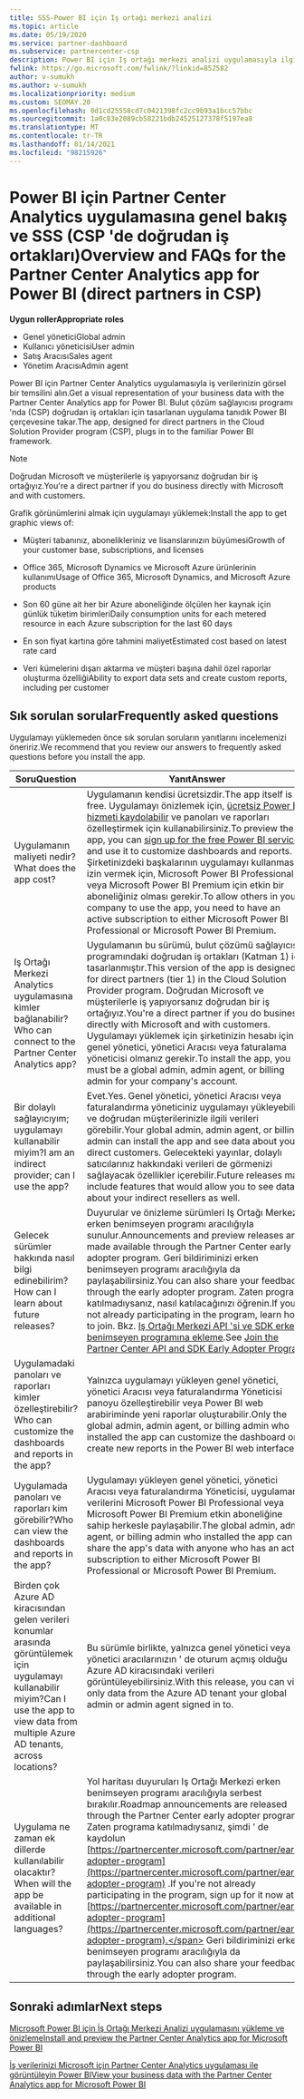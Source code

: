 ```yaml
---
title: SSS-Power BI için Iş ortağı merkezi analizi
ms.topic: article
ms.date: 05/19/2020
ms.service: partner-dashboard
ms.subservice: partnercenter-csp
description: Power BI için Iş ortağı merkezi analizi uygulamasıyla ilgili bu genel bakışı ve sık sorulan soruları inceleyin.
fwlink: https://go.microsoft.com/fwlink/?linkid=852582
author: v-sumukh
ms.author: v-sumukh
ms.localizationpriority: medium
ms.custom: SEOMAY.20
ms.openlocfilehash: 0d1cd25558cd7c0421398fc2cc9b93a1bcc57bbc
ms.sourcegitcommit: 1a0c83e2089cb58221bdb24525127378f5197ea8
ms.translationtype: MT
ms.contentlocale: tr-TR
ms.lasthandoff: 01/14/2021
ms.locfileid: "98215926"
---
```

# <a name="overview-and-faqs-for-the-partner-center-analytics-app-for-power-bi-direct-partners-in-csp"></a><span data-ttu-id="48157-103">Power BI için Partner Center Analytics uygulamasına genel bakış ve SSS (CSP 'de doğrudan iş ortakları)</span><span class="sxs-lookup"><span data-stu-id="48157-103">Overview and FAQs for the Partner Center Analytics app for Power BI (direct partners in CSP)</span></span>



<span data-ttu-id="48157-104">**Uygun roller**</span><span class="sxs-lookup"><span data-stu-id="48157-104">**Appropriate roles**</span></span>

- <span data-ttu-id="48157-105">Genel yönetici</span><span class="sxs-lookup"><span data-stu-id="48157-105">Global admin</span></span>
- <span data-ttu-id="48157-106">Kullanıcı yöneticisi</span><span class="sxs-lookup"><span data-stu-id="48157-106">User admin</span></span>
- <span data-ttu-id="48157-107">Satış Aracısı</span><span class="sxs-lookup"><span data-stu-id="48157-107">Sales agent</span></span>
- <span data-ttu-id="48157-108">Yönetim Aracısı</span><span class="sxs-lookup"><span data-stu-id="48157-108">Admin agent</span></span>

<span data-ttu-id="48157-109">Power BI için Partner Center Analytics uygulamasıyla iş verilerinizin görsel bir temsilini alın.</span><span class="sxs-lookup"><span data-stu-id="48157-109">Get a visual representation of your business data with the Partner Center Analytics app for Power BI.</span></span> <span data-ttu-id="48157-110">Bulut çözüm sağlayıcısı programı 'nda (CSP) doğrudan iş ortakları için tasarlanan uygulama tanıdık Power BI çerçevesine takar.</span><span class="sxs-lookup"><span data-stu-id="48157-110">The app, designed for direct partners in the Cloud Solution Provider program (CSP), plugs in to the familiar Power BI framework.</span></span>

> [!NOTE]  
> <span data-ttu-id="48157-111">Doğrudan Microsoft ve müşterilerle iş yapıyorsanız doğrudan bir iş ortağıyız.</span><span class="sxs-lookup"><span data-stu-id="48157-111">You're a direct partner if you do business directly with Microsoft and with customers.</span></span>

<span data-ttu-id="48157-112">Grafik görünümlerini almak için uygulamayı yüklemek:</span><span class="sxs-lookup"><span data-stu-id="48157-112">Install the app to get graphic views of:</span></span>

- <span data-ttu-id="48157-113">Müşteri tabanınız, abonelikleriniz ve lisanslarınızın büyümesi</span><span class="sxs-lookup"><span data-stu-id="48157-113">Growth of your customer base, subscriptions, and licenses</span></span>

- <span data-ttu-id="48157-114">Office 365, Microsoft Dynamics ve Microsoft Azure ürünlerinin kullanımı</span><span class="sxs-lookup"><span data-stu-id="48157-114">Usage of Office 365, Microsoft Dynamics, and Microsoft Azure products</span></span>

- <span data-ttu-id="48157-115">Son 60 güne ait her bir Azure aboneliğinde ölçülen her kaynak için günlük tüketim birimleri</span><span class="sxs-lookup"><span data-stu-id="48157-115">Daily consumption units for each metered resource in each Azure subscription for the last 60 days</span></span>

- <span data-ttu-id="48157-116">En son fiyat kartına göre tahmini maliyet</span><span class="sxs-lookup"><span data-stu-id="48157-116">Estimated cost based on latest rate card</span></span>

- <span data-ttu-id="48157-117">Veri kümelerini dışarı aktarma ve müşteri başına dahil özel raporlar oluşturma özelliği</span><span class="sxs-lookup"><span data-stu-id="48157-117">Ability to export data sets and create custom reports, including per customer</span></span>

## <a name="frequently-asked-questions"></a><span data-ttu-id="48157-118">Sık sorulan sorular</span><span class="sxs-lookup"><span data-stu-id="48157-118">Frequently asked questions</span></span>

<span data-ttu-id="48157-119">Uygulamayı yüklemeden önce sık sorulan soruların yanıtlarını incelemenizi öneririz.</span><span class="sxs-lookup"><span data-stu-id="48157-119">We recommend that you review our answers to frequently asked questions before you install the app.</span></span>

| <span data-ttu-id="48157-120">**Soru**</span><span class="sxs-lookup"><span data-stu-id="48157-120">**Question**</span></span> | <span data-ttu-id="48157-121">**Yanıt**</span><span class="sxs-lookup"><span data-stu-id="48157-121">**Answer**</span></span> |
| --- | ---------- |
| <span data-ttu-id="48157-122">Uygulamanın maliyeti nedir?</span><span class="sxs-lookup"><span data-stu-id="48157-122">What does the app cost?</span></span> | <span data-ttu-id="48157-123">Uygulamanın kendisi ücretsizdir.</span><span class="sxs-lookup"><span data-stu-id="48157-123">The app itself is free.</span></span> <span data-ttu-id="48157-124">Uygulamayı önizlemek için, [ücretsiz Power BI hizmeti kaydolabilir](https://go.microsoft.com/fwlink/p/?linkid=845347) ve panoları ve raporları özelleştirmek için kullanabilirsiniz.</span><span class="sxs-lookup"><span data-stu-id="48157-124">To preview the app, you can [sign up for the free Power BI service](https://go.microsoft.com/fwlink/p/?linkid=845347) and use it to customize dashboards and reports.</span></span> <span data-ttu-id="48157-125">Şirketinizdeki başkalarının uygulamayı kullanmasına izin vermek için, Microsoft Power BI Professional veya Microsoft Power BI Premium için etkin bir aboneliğiniz olması gerekir.</span><span class="sxs-lookup"><span data-stu-id="48157-125">To allow others in your company to use the app, you need to have an active subscription to either Microsoft Power BI Professional or Microsoft Power BI Premium.</span></span> |
| <span data-ttu-id="48157-126">Iş Ortağı Merkezi Analytics uygulamasına kimler bağlanabilir?</span><span class="sxs-lookup"><span data-stu-id="48157-126">Who can connect to the Partner Center Analytics app?</span></span> | <span data-ttu-id="48157-127">Uygulamanın bu sürümü, bulut çözümü sağlayıcısı programındaki doğrudan iş ortakları (Katman 1) için tasarlanmıştır.</span><span class="sxs-lookup"><span data-stu-id="48157-127">This version of the app is designed for direct partners (tier 1) in the Cloud Solution Provider program.</span></span> <span data-ttu-id="48157-128">Doğrudan Microsoft ve müşterilerle iş yapıyorsanız doğrudan bir iş ortağıyız.</span><span class="sxs-lookup"><span data-stu-id="48157-128">You're a direct partner if you do business directly with Microsoft and with customers.</span></span> <span data-ttu-id="48157-129">Uygulamayı yüklemek için şirketinizin hesabı için bir genel yönetici, yönetici Aracısı veya faturalama yöneticisi olmanız gerekir.</span><span class="sxs-lookup"><span data-stu-id="48157-129">To install the app, you must be a global admin, admin agent, or billing admin for your company's account.</span></span> |
| <span data-ttu-id="48157-130">Bir dolaylı sağlayıcıyım; uygulamayı kullanabilir miyim?</span><span class="sxs-lookup"><span data-stu-id="48157-130">I am an indirect provider; can I use the app?</span></span> | <span data-ttu-id="48157-131">Evet.</span><span class="sxs-lookup"><span data-stu-id="48157-131">Yes.</span></span> <span data-ttu-id="48157-132">Genel yönetici, yönetici Aracısı veya faturalandırma yöneticiniz uygulamayı yükleyebilir ve doğrudan müşterilerinizle ilgili verileri görebilir.</span><span class="sxs-lookup"><span data-stu-id="48157-132">Your global admin, admin agent, or billing admin can install the app and see data about your direct customers.</span></span> <span data-ttu-id="48157-133">Gelecekteki yayınlar, dolaylı satıcılarınız hakkındaki verileri de görmenizi sağlayacak özellikler içerebilir.</span><span class="sxs-lookup"><span data-stu-id="48157-133">Future releases may include features that would allow you to see data about your indirect resellers as well.</span></span> |
| <span data-ttu-id="48157-134">Gelecek sürümler hakkında nasıl bilgi edinebilirim?</span><span class="sxs-lookup"><span data-stu-id="48157-134">How can I learn about future releases?</span></span> | <span data-ttu-id="48157-135">Duyurular ve önizleme sürümleri Iş Ortağı Merkezi erken benimseyen programı aracılığıyla sunulur.</span><span class="sxs-lookup"><span data-stu-id="48157-135">Announcements and preview releases are made available through the Partner Center early adopter program.</span></span> <span data-ttu-id="48157-136">Geri bildiriminizi erken benimseyen programı aracılığıyla da paylaşabilirsiniz.</span><span class="sxs-lookup"><span data-stu-id="48157-136">You can also share your feedback through the early adopter program.</span></span> <span data-ttu-id="48157-137">Zaten programa katılmadıysanız, nasıl katılacağınızı öğrenin.</span><span class="sxs-lookup"><span data-stu-id="48157-137">If you're not already participating in the program, learn how to join.</span></span> <span data-ttu-id="48157-138">Bkz. [Iş Ortağı Merkezi API 'si ve SDK erken benimseyen programına ekleme](/partner-center/develop/early-adopter-program).</span><span class="sxs-lookup"><span data-stu-id="48157-138">See [Join the Partner Center API and SDK Early Adopter Program](/partner-center/develop/early-adopter-program).</span></span>  |
| <span data-ttu-id="48157-139">Uygulamadaki panoları ve raporları kimler özelleştirebilir?</span><span class="sxs-lookup"><span data-stu-id="48157-139">Who can customize the dashboards and reports in the app?</span></span> | <span data-ttu-id="48157-140">Yalnızca uygulamayı yükleyen genel yönetici, yönetici Aracısı veya faturalandırma Yöneticisi panoyu özelleştirebilir veya Power BI web arabiriminde yeni raporlar oluşturabilir.</span><span class="sxs-lookup"><span data-stu-id="48157-140">Only the global admin, admin agent, or billing admin who installed the app can customize the dashboard or create new reports in the Power BI web interface.</span></span> |
| <span data-ttu-id="48157-141">Uygulamada panoları ve raporları kim görebilir?</span><span class="sxs-lookup"><span data-stu-id="48157-141">Who can view the dashboards and reports in the app?</span></span> | <span data-ttu-id="48157-142">Uygulamayı yükleyen genel yönetici, yönetici Aracısı veya faturalandırma Yöneticisi, uygulamanın verilerini Microsoft Power BI Professional veya Microsoft Power BI Premium etkin aboneliğine sahip herkesle paylaşabilir.</span><span class="sxs-lookup"><span data-stu-id="48157-142">The global admin, admin agent, or billing admin who installed the app can share the app's data with anyone who has an active subscription to either Microsoft Power BI Professional or Microsoft Power BI Premium.</span></span> |
| <span data-ttu-id="48157-143">Birden çok Azure AD kiracısından gelen verileri konumlar arasında görüntülemek için uygulamayı kullanabilir miyim?</span><span class="sxs-lookup"><span data-stu-id="48157-143">Can I use the app to view data from multiple Azure AD tenants, across locations?</span></span> | <span data-ttu-id="48157-144">Bu sürümle birlikte, yalnızca genel yönetici veya yönetici aracılarınızın ' de oturum açmış olduğu Azure AD kiracısındaki verileri görüntüleyebilirsiniz.</span><span class="sxs-lookup"><span data-stu-id="48157-144">With this release, you can view only data from the Azure AD tenant your global admin or admin agent signed in to.</span></span> | 
| <span data-ttu-id="48157-145">Uygulama ne zaman ek dillerde kullanılabilir olacaktır?</span><span class="sxs-lookup"><span data-stu-id="48157-145">When will the app be available in additional languages?</span></span> | <span data-ttu-id="48157-146">Yol haritası duyuruları Iş Ortağı Merkezi erken benimseyen programı aracılığıyla serbest bırakılır.</span><span class="sxs-lookup"><span data-stu-id="48157-146">Roadmap announcements are released through the Partner Center early adopter program.</span></span> <span data-ttu-id="48157-147">Zaten programa katılmadıysanız, şimdi ' de kaydolun [https://partnercenter.microsoft.com/partner/early-adopter-program](https://partnercenter.microsoft.com/partner/early-adopter-program) .</span><span class="sxs-lookup"><span data-stu-id="48157-147">If you're not already participating in the program, sign up for it now at [https://partnercenter.microsoft.com/partner/early-adopter-program](https://partnercenter.microsoft.com/partner/early-adopter-program).</span></span> <span data-ttu-id="48157-148">Geri bildiriminizi erken benimseyen programı aracılığıyla da paylaşabilirsiniz.</span><span class="sxs-lookup"><span data-stu-id="48157-148">You can also share your feedback through the early adopter program.</span></span> | 



## <a name="next-steps"></a><span data-ttu-id="48157-149">Sonraki adımlar</span><span class="sxs-lookup"><span data-stu-id="48157-149">Next steps</span></span>

[<span data-ttu-id="48157-150">Microsoft Power BI için İş Ortağı Merkezi Analizi uygulamasını yükleme ve önizleme</span><span class="sxs-lookup"><span data-stu-id="48157-150">Install and preview the Partner Center Analytics app for Microsoft Power BI</span></span>](power-bi-app-for-direct-partners-install.md)

[<span data-ttu-id="48157-151">İş verilerinizi Microsoft için Partner Center Analytics uygulaması ile görüntüleyin Power BI</span><span class="sxs-lookup"><span data-stu-id="48157-151">View your business data with the Partner Center Analytics app for Microsoft Power BI</span></span>](power-bi-app-for-direct-partners-use.md)